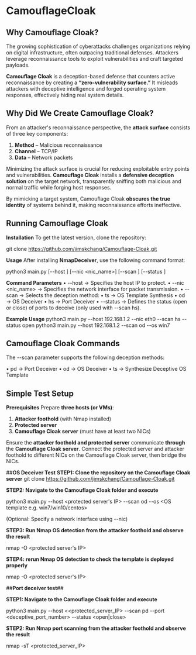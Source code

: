 # CamouflageCloak
## **Why Camouflage Cloak?**

The growing sophistication of cyberattacks challenges organizations relying on digital infrastructure, often outpacing traditional defenses. Attackers leverage reconnaissance tools to exploit vulnerabilities and craft targeted payloads. 

**Camouflage Cloak** is a deception-based defense that counters active reconnaissance by creating a **“zero-vulnerability surface.”** It misleads attackers with deceptive intelligence and forged operating system responses, effectively hiding real system details.

## **Why Did We Create Camouflage Cloak?**  

From an attacker's reconnaissance perspective, the **attack surface** consists of three key components:  

1. **Method** – Malicious reconnaissance  
2. **Channel** – TCP/IP  
3. **Data** – Network packets  

Minimizing the attack surface is crucial for reducing exploitable entry points and vulnerabilities. **Camouflage Cloak** installs a **defensive deception solution** on the target network, transparently sniffing both malicious and normal traffic while forging host responses.

By mimicking a target system, Camouflage Cloak **obscures the true identity** of systems behind it, making reconnaissance efforts ineffective.
 

## **Running Camouflage Cloak**
**Installation**
To get the latest version, clone the repository:

git clone https://github.com/jimskchang/Camouflage-Cloak.git

**Usage**
After installing **NmapDeceiver**, use the following command format:

python3 main.py [--host <IP>] [--nic <nic_name>] [--scan <deceiver>] [--status <status>]

**Command Parameters**
	•	--host <IP> → Specifies the host IP to protect.
	•	--nic <nic_name> → Specifies the network interface for packet transmission.
	•	--scan <deceiver> → Selects the deception method:
	  •	ts → OS Template Synthesis
	  •	od → OS Deceiver
	  •	hs → Port Deceiver
	•	--status <status> → Defines the status (open or close) of ports to deceive (only used with --scan hs).

**Example Usage**
python3 main.py --host 192.168.1.2 --nic eth0 --scan hs --status open
python3 main.py --host 192.168.1.2 --scan od --os win7

## **Camouflage Cloak Commands**
The --scan parameter supports the following deception methods:

•	pd → Port Deceiver
•	od → OS Deceiver
•	ts → Synthesize Deceptive OS Template

## **Simple Test Setup**
**Prerequisites**
Prepare **three hosts (or VMs)**:
1.	**Attacker foothold** (with Nmap installed)
2.	**Protected server**
3.	**Camouflage Cloak server** (must have at least two NICs)

Ensure the **attacker foothold and protected serve**r communicate **through** the **Camouflage Cloak server**. Connect the protected server and attacker foothold to different NICs on the Camouflage Cloak server, then bridge the NICs.

##**OS Deceiver Test**
**STEP1: Clone the repository on the Camouflage Cloak server**
git clone https://github.com/jimskchang/Camouflage-Cloak.git

**STEP2: Navigate to the Camouflage Cloak folder and execute**

python3 main.py --host <protected server's IP> --scan od --os <OS template e.g. win7/win10/centos>

(Optional: Specify a network interface using --nic)

**STEP3: Run Nmap OS detection from the attacker foothold and observe the result**

nmap -O <protected server's IP>

**STEP4: rerun Nmap OS detection to check the template is deployed properly**

nmap -O <protected server's IP>

##**Port deceiver test**##

**STEP1: Navigate to the Camouflage Cloak folder and execute**

python3 main.py --host <<protected_server_IP> --scan pd --port <deceptive_port_number> --status <open|close>

**STEP2: Run Nmap port scanning from the attacker foothold and observe the result**

nmap -sT <protected_server_IP>




